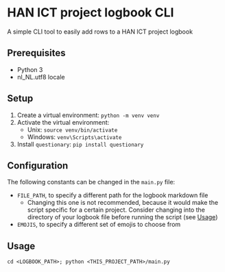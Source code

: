 # HAN ICT project logbook CLI

A simple CLI tool to easily add rows to a HAN ICT project logbook

## Prerequisites

- Python 3
- nl_NL.utf8 locale

## Setup

1. Create a virtual environment: `python -m venv venv`
2. Activate the virtual environment:
   - Unix: `source venv/bin/activate`
   - Windows: `venv\Scripts\activate`
3. Install `questionary`: `pip install questionary`

## Configuration

The following constants can be changed in the `main.py` file:

- `FILE_PATH`, to specify a different path for the logbook markdown file
  - Changing this one is not recommended, because it would make the script specific for a certain project.
    Consider changing into the directory of your logbook file before running the script (see [Usage](#usage))
- `EMOJIS`, to specify a different set of emojis to choose from

## Usage

`cd <LOGBOOK_PATH>; python <THIS_PROJECT_PATH>/main.py`
